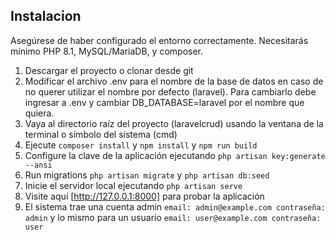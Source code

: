 ## Instalacion
Asegúrese de haber configurado el entorno correctamente. Necesitarás mínimo PHP 8.1, MySQL/MariaDB, y composer.

1. Descargar el proyecto o clonar desde git
2. Modificar el archivo .env para el nombre de la base de datos en caso de no
querer utilizar el nombre por defecto (laravel). Para cambiarlo debe ingresar a
.env y cambiar DB_DATABASE=laravel por el nombre que quiera.
3. Vaya al directorio raíz del proyecto (laravelcrud) usando la ventana de la terminal o símbolo del sistema (cmd)
4. Ejecute `composer install` y `npm install` y `npm run build`
5. Configure la clave de la aplicación ejecutando `php artisan key:generate --ansi`
6. Run migrations `php artisan migrate` y `php artisan db:seed`
7. Inicie el servidor local ejecutando `php artisan serve`
8. Visite aquí [http://127.0.0.1:8000] para probar la aplicación
9. El sistema trae una cuenta admin `email: admin@example.com contraseña: admin` y lo mismo para un usuario `email: user@example.com contraseña: user`
